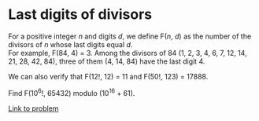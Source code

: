 # Last digits of divisors

<p>
For a positive integer <var>n</var> and digits <var>d</var>, we define F(<var>n</var>, <var>d</var>) as the number of the divisors of <var>n</var> whose last digits equal <var>d</var>.<br />
For example, F(84, 4) = 3. Among the divisors of 84 (1, 2, 3, 4, 6, 7, 12, 14, 21, 28, 42, 84), three of them (4, 14, 84) have the last digit 4.
</p>
<p>
We can also verify that F(12!, 12) = 11 and F(50!, 123) = 17888.
</p>
<p>
Find F(10<sup>6</sup>!, 65432) modulo (10<sup>16</sup> + 61).
</p>

[Link to problem](https://projecteuler.net/problem=474)
